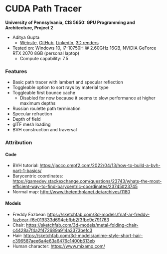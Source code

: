 # CUDA Path Tracer

**University of Pennsylvania, CIS 5650: GPU Programming and Architecture, Project 2**

* Aditya Gupta
  * [Website](http://adityag1.com/), [GitHub](https://github.com/AdityaGupta1), [LinkedIn](https://www.linkedin.com/in/aditya-gupta1/), [3D renders](https://www.instagram.com/sdojhaus/)
* Tested on: Windows 10, i7-10750H @ 2.60GHz 16GB, NVIDIA GeForce RTX 2070 8GB (personal laptop)
  * Compute capability: 7.5

### Features

- Basic path tracer with lambert and specular reflection
- Toggleable option to sort rays by material type
- Toggleable first bounce cache
  - Disabled for now because it seems to slow performance at higher maximum depths
- Russian roulette path termination
- Specular refraction
- Depth of field
- glTF mesh loading
- BVH construction and traversal

### Attribution

#### Code

- BVH tutorial: https://jacco.ompf2.com/2022/04/13/how-to-build-a-bvh-part-1-basics/
- Barycentric coordinates: https://gamedev.stackexchange.com/questions/23743/whats-the-most-efficient-way-to-find-barycentric-coordinates/23745#23745
- Normal map: http://www.thetenthplanet.de/archives/1180

#### Models

- Freddy Fazbear: https://sketchfab.com/3d-models/fnaf-ar-freddy-fazbear-f6e019333d694cbfbb2f3fbc9e791763
- Chair: https://sketchfab.com/3d-models/metal-folding-chair-c4428a7f4a2f472689a914a3373befc3
- Hair: https://sketchfab.com/3d-models/anime-style-short-hair-c396587aee6a4e63a6476c1400b613eb
- Human character: https://www.mixamo.com/